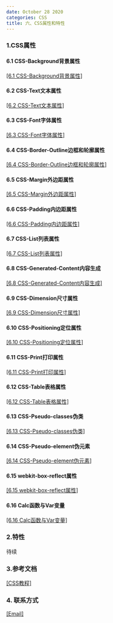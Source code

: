 ```yaml
---
date: October 28 2020
categories: CSS
title: 六、CSS属性和特性
---
```

### 1.CSS属性

#### 6.1 CSS-Background背景属性

[[6.1 CSS-Background背景属性]](https://web-dolphin.github.io/2020/10/28/CSS/Tags/%E5%85%AD%E3%80%81CSS%E5%B1%9E%E6%80%A7%E5%92%8C%E7%89%B9%E6%80%A7/6.1%20CSS-Background%E8%83%8C%E6%99%AF%E5%B1%9E%E6%80%A7/)

#### 6.2 CSS-Text文本属性

[[6.2 CSS-Text文本属性]](https://web-dolphin.github.io/2020/10/28/CSS/Tags/%E5%85%AD%E3%80%81CSS%E5%B1%9E%E6%80%A7%E5%92%8C%E7%89%B9%E6%80%A7/6.2%20CSS-Text%E6%96%87%E6%9C%AC%E5%B1%9E%E6%80%A7/)

#### 6.3 CSS-Font字体属性

[[6.3 CSS-Font字体属性]](https://web-dolphin.github.io/2020/10/28/CSS/Tags/%E5%85%AD%E3%80%81CSS%E5%B1%9E%E6%80%A7%E5%92%8C%E7%89%B9%E6%80%A7/6.3%20CSS-Font%E5%AD%97%E4%BD%93%E5%B1%9E%E6%80%A7/)

#### 6.4 CSS-Border-Outline边框和轮廓属性

[[6.4 CSS-Border-Outline边框和轮廓属性]](https://web-dolphin.github.io/2020/10/28/CSS/Tags/%E5%85%AD%E3%80%81CSS%E5%B1%9E%E6%80%A7%E5%92%8C%E7%89%B9%E6%80%A7/6.4%20CSS-Border-Outline%E8%BE%B9%E6%A1%86%E5%92%8C%E8%BD%AE%E5%BB%93%E5%B1%9E%E6%80%A7/)

#### 6.5 CSS-Margin外边距属性

[[6.5 CSS-Margin外边距属性]](https://web-dolphin.github.io/2020/10/28/CSS/Tags/%E5%85%AD%E3%80%81CSS%E5%B1%9E%E6%80%A7%E5%92%8C%E7%89%B9%E6%80%A7/6.5%20CSS-Margin%E5%A4%96%E8%BE%B9%E8%B7%9D%E5%B1%9E%E6%80%A7/)

#### 6.6 CSS-Padding内边距属性

[[6.6 CSS-Padding内边距属性]](https://web-dolphin.github.io/2020/10/28/CSS/Tags/%E5%85%AD%E3%80%81CSS%E5%B1%9E%E6%80%A7%E5%92%8C%E7%89%B9%E6%80%A7/6.6%20CSS-Padding%E5%86%85%E8%BE%B9%E8%B7%9D%E5%B1%9E%E6%80%A7/)

#### 6.7 CSS-List列表属性

[[6.7 CSS-List列表属性]](https://web-dolphin.github.io/2020/10/28/CSS/Tags/%E5%85%AD%E3%80%81CSS%E5%B1%9E%E6%80%A7%E5%92%8C%E7%89%B9%E6%80%A7/6.7%20CSS-List%E5%88%97%E8%A1%A8%E5%B1%9E%E6%80%A7/)

#### 6.8 CSS-Generated-Content内容生成

[[6.8 CSS-Generated-Content内容生成]](https://web-dolphin.github.io/2020/10/28/CSS/Tags/%E5%85%AD%E3%80%81CSS%E5%B1%9E%E6%80%A7%E5%92%8C%E7%89%B9%E6%80%A7/6.8%20CSS-Generated-Content%E5%86%85%E5%AE%B9%E7%94%9F%E6%88%90/)

#### 6.9 CSS-Dimension尺寸属性

[[6.9 CSS-Dimension尺寸属性]](https://web-dolphin.github.io/2020/10/28/CSS/Tags/%E5%85%AD%E3%80%81CSS%E5%B1%9E%E6%80%A7%E5%92%8C%E7%89%B9%E6%80%A7/6.9%20CSS-Dimension%E5%B0%BA%E5%AF%B8%E5%B1%9E%E6%80%A7/)

#### 6.10 CSS-Positioning定位属性

[[6.10 CSS-Positioning定位属性]](https://web-dolphin.github.io/2020/10/28/CSS/Tags/%E5%85%AD%E3%80%81CSS%E5%B1%9E%E6%80%A7%E5%92%8C%E7%89%B9%E6%80%A7/6.10%20CSS-Positioning%E5%AE%9A%E4%BD%8D%E5%B1%9E%E6%80%A7/)

#### 6.11 CSS-Print打印属性

[[6.11 CSS-Print打印属性]](https://web-dolphin.github.io/2020/10/28/CSS/Tags/%E5%85%AD%E3%80%81CSS%E5%B1%9E%E6%80%A7%E5%92%8C%E7%89%B9%E6%80%A7/6.11%20CSS-Print%E6%89%93%E5%8D%B0%E5%B1%9E%E6%80%A7/)

#### 6.12 CSS-Table表格属性

[[6.12 CSS-Table表格属性]](https://web-dolphin.github.io/2020/10/28/CSS/Tags/%E5%85%AD%E3%80%81CSS%E5%B1%9E%E6%80%A7%E5%92%8C%E7%89%B9%E6%80%A7/6.12%20CSS-Table%E8%A1%A8%E6%A0%BC%E5%B1%9E%E6%80%A7/)

#### 6.13 CSS-Pseudo-classes伪类

[[6.13 CSS-Pseudo-classes伪类]](https://web-dolphin.github.io/2020/10/28/CSS/Tags/%E5%85%AD%E3%80%81CSS%E5%B1%9E%E6%80%A7%E5%92%8C%E7%89%B9%E6%80%A7/6.13%20CSS-Pseudo-classes%E4%BC%AA%E7%B1%BB/)

#### 6.14 CSS-Pseudo-element伪元素

[[6.14 CSS-Pseudo-element伪元素]](https://web-dolphin.github.io/2020/10/28/CSS/Tags/%E5%85%AD%E3%80%81CSS%E5%B1%9E%E6%80%A7%E5%92%8C%E7%89%B9%E6%80%A7/6.14%20CSS-Pseudo-element%E4%BC%AA%E5%85%83%E7%B4%A0/)

#### 6.15 webkit-box-reflect属性

[[6.15 webkit-box-reflect属性]](https://web-dolphin.github.io/2020/10/28/CSS/Tags/%E5%85%AD%E3%80%81CSS%E5%B1%9E%E6%80%A7%E5%92%8C%E7%89%B9%E6%80%A7/6.15%20%20webkit-box-reflect%E5%B1%9E%E6%80%A7/)

#### 6.16 Calc函数与Var变量

[[6.16 Calc函数与Var变量]](https://web-dolphin.github.io/2020/10/28/CSS/Tags/%E5%85%AD%E3%80%81CSS%E5%B1%9E%E6%80%A7%E5%92%8C%E7%89%B9%E6%80%A7/6.16%20Calc%E5%87%BD%E6%95%B0%E4%B8%8EVar%E5%8F%98%E9%87%8F/)

### 2.特性

待续

### 3.参考文档

[[CSS教程]](https://web-dolphin.github.io/2020/10/28/CSS/Tutorial/CSS%E6%95%99%E7%A8%8B/)

### 4. 联系方式

[[Email]](yuanmin8888@outlook.com)